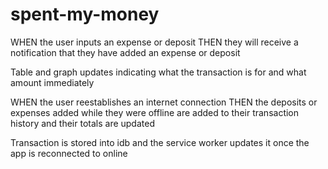 # spent-my-money

WHEN the user inputs an expense or deposit
THEN they will receive a notification that they have added an expense or deposit

Table and graph updates indicating what the transaction is for and what amount immediately

WHEN the user reestablishes an internet connection
THEN the deposits or expenses added while they were offline are added to their transaction history and their totals are updated

Transaction is stored into idb and the service worker updates it once the app is reconnected to online 
